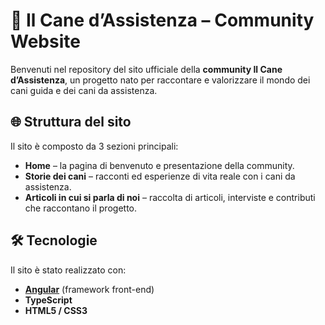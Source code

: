 # 🦮 Il Cane d’Assistenza – Community Website

Benvenuti nel repository del sito ufficiale della **community Il Cane d’Assistenza**, un progetto nato per raccontare e valorizzare il mondo dei cani guida e dei cani da assistenza.

## 🌐 Struttura del sito
Il sito è composto da 3 sezioni principali:

- **Home** – la pagina di benvenuto e presentazione della community.  
- **Storie dei cani** – racconti ed esperienze di vita reale con i cani da assistenza.  
- **Articoli in cui si parla di noi** – raccolta di articoli, interviste e contributi che raccontano il progetto.  

## 🛠️ Tecnologie
Il sito è stato realizzato con:
- **[Angular](https://angular.io/)** (framework front-end)  
- **TypeScript**  
- **HTML5 / CSS3**  


